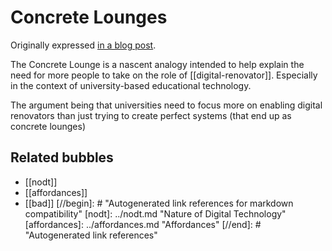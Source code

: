 # Concrete Lounges

Originally expressed [in a blog post](https://djon.es/blog/2014/12/18/concrete-lounge/).

The Concrete Lounge is a nascent analogy intended to help explain the need for more people to take on the role of [[digital-renovator]]. Especially in the context of university-based educational technology.

The argument being that universities need to focus more on enabling digital renovators than just trying to create perfect systems (that end up as concrete lounges)

## Related bubbles

- [[nodt]]
- [[affordances]]
- [[bad]]
[//begin]: # "Autogenerated link references for markdown compatibility"
[nodt]: ../nodt.md "Nature of Digital Technology"
[affordances]: ../affordances.md "Affordances"
[//end]: # "Autogenerated link references"